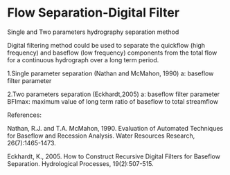 # Flow Separation-Digital Filter
 Single and Two parameters hydrography separation method

Digital filtering method could be used to separate the quickflow (high frequency) and baseflow (low frequency) components from the total flow for a continuous hydrograph over a long term period.

1.Single parameter separation (Nathan and McMahon, 1990)
a: baseflow filter parameter

2.Two parameters separation (Eckhardt,2005)
a: baseflow filter parameter
BFImax: maximum value of long term ratio of baseflow to total streamflow


References:

Nathan, R.J. and T.A. McMahon, 1990. Evaluation of Automated Techniques for Baseflow and Recession Analysis. Water Resources Research, 26(7):1465-1473.

Eckhardt, K., 2005. How to Construct Recursive Digital Filters for Baseflow Separation. Hydrological Processes, 19(2):507-515.